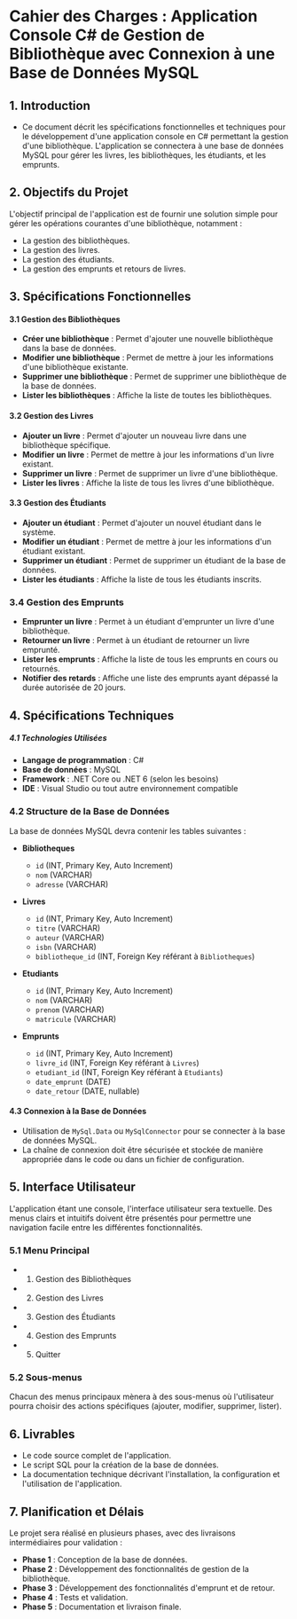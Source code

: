 # **Cahier des Charges : Application Console C# de Gestion de Bibliothèque avec Connexion à une Base de Données MySQL**

## 1. **Introduction**

-   Ce document décrit les spécifications fonctionnelles et techniques pour le développement d'une application console en C# permettant la gestion d'une bibliothèque. L'application se connectera à une base de données MySQL pour gérer les livres, les bibliothèques, les étudiants, et les emprunts.

## 2. **Objectifs du Projet**

L'objectif principal de l'application est de fournir une solution simple pour gérer les opérations courantes d'une bibliothèque, notamment :

-   La gestion des bibliothèques.
-   La gestion des livres.
-   La gestion des étudiants.
-   La gestion des emprunts et retours de livres.

## 3. **Spécifications Fonctionnelles**

#### 3.1 **Gestion des Bibliothèques**

-   **Créer une bibliothèque** : Permet d'ajouter une nouvelle bibliothèque dans la base de données.
-   **Modifier une bibliothèque** : Permet de mettre à jour les informations d'une bibliothèque existante.
-   **Supprimer une bibliothèque** : Permet de supprimer une bibliothèque de la base de données.
-   **Lister les bibliothèques** : Affiche la liste de toutes les bibliothèques.

#### 3.2 **Gestion des Livres**

-   **Ajouter un livre** : Permet d'ajouter un nouveau livre dans une bibliothèque spécifique.
-   **Modifier un livre** : Permet de mettre à jour les informations d'un livre existant.
-   **Supprimer un livre** : Permet de supprimer un livre d'une bibliothèque.
-   **Lister les livres** : Affiche la liste de tous les livres d'une bibliothèque.

#### 3.3 **Gestion des Étudiants**

-   **Ajouter un étudiant** : Permet d'ajouter un nouvel étudiant dans le système.
-   **Modifier un étudiant** : Permet de mettre à jour les informations d'un étudiant existant.
-   **Supprimer un étudiant** : Permet de supprimer un étudiant de la base de données.
-   **Lister les étudiants** : Affiche la liste de tous les étudiants inscrits.

### 3.4 **Gestion des Emprunts**

-   **Emprunter un livre** : Permet à un étudiant d'emprunter un livre d'une bibliothèque.
-   **Retourner un livre** : Permet à un étudiant de retourner un livre emprunté.
-   **Lister les emprunts** : Affiche la liste de tous les emprunts en cours ou retournés.
-   **Notifier des retards** : Affiche une liste des emprunts ayant dépassé la durée autorisée de 20 jours.

## 4. **Spécifications Techniques**

##### 4.1 **Technologies Utilisées**

-   **Langage de programmation** : C#
-   **Base de données** : MySQL
-   **Framework** : .NET Core ou .NET 6 (selon les besoins)
-   **IDE** : Visual Studio ou tout autre environnement compatible

### 4.2 **Structure de la Base de Données**

La base de données MySQL devra contenir les tables suivantes :

-   **Bibliotheques**

    -   `id` (INT, Primary Key, Auto Increment)
    -   `nom` (VARCHAR)
    -   `adresse` (VARCHAR)

-   **Livres**

    -   `id` (INT, Primary Key, Auto Increment)
    -   `titre` (VARCHAR)
    -   `auteur` (VARCHAR)
    -   `isbn` (VARCHAR)
    -   `bibliotheque_id` (INT, Foreign Key référant à `Bibliotheques`)

-   **Etudiants**

    -   `id` (INT, Primary Key, Auto Increment)
    -   `nom` (VARCHAR)
    -   `prenom` (VARCHAR)
    -   `matricule` (VARCHAR)

-   **Emprunts**
    -   `id` (INT, Primary Key, Auto Increment)
    -   `livre_id` (INT, Foreign Key référant à `Livres`)
    -   `etudiant_id` (INT, Foreign Key référant à `Etudiants`)
    -   `date_emprunt` (DATE)
    -   `date_retour` (DATE, nullable)

#### 4.3 **Connexion à la Base de Données**

-   Utilisation de `MySql.Data` ou `MySqlConnector` pour se connecter à la base de données MySQL.
-   La chaîne de connexion doit être sécurisée et stockée de manière appropriée dans le code ou dans un fichier de configuration.

## 5. **Interface Utilisateur**

L'application étant une console, l'interface utilisateur sera textuelle. Des menus clairs et intuitifs doivent être présentés pour permettre une navigation facile entre les différentes fonctionnalités.

### 5.1 **Menu Principal**

-   1. Gestion des Bibliothèques
-   2. Gestion des Livres
-   3. Gestion des Étudiants
-   4. Gestion des Emprunts
-   5. Quitter

### 5.2 **Sous-menus**

Chacun des menus principaux mènera à des sous-menus où l'utilisateur pourra choisir des actions spécifiques (ajouter, modifier, supprimer, lister).

## 6. **Livrables**

-   Le code source complet de l'application.
-   Le script SQL pour la création de la base de données.
-   La documentation technique décrivant l'installation, la configuration et l'utilisation de l'application.

## 7. **Planification et Délais**

Le projet sera réalisé en plusieurs phases, avec des livraisons intermédiaires pour validation :

-   **Phase 1** : Conception de la base de données.
-   **Phase 2** : Développement des fonctionnalités de gestion de la bibliothèque.
-   **Phase 3** : Développement des fonctionnalités d'emprunt et de retour.
-   **Phase 4** : Tests et validation.
-   **Phase 5** : Documentation et livraison finale.
